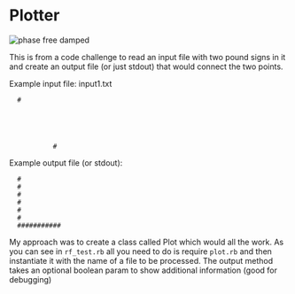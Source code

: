 # Plotter
<img src='http://s18.postimg.org/p4a39wzh5/phase_free_damped.png' border='0' alt="phase free damped" style="max-height: 300px"/>

This is from a code challenge to read an input file with two pound signs in it and create an output file (or just stdout) that would connect the two points.

Example input file: input1.txt
```
  #





           #
```
Example output file (or stdout):
```
  #
  #
  #
  #
  #
  #
  ###########

```
My approach was to create a class called Plot which would all the work. As you can see in `rf_test.rb` all you need to do is require `plot.rb` and then instantiate it with the name of a file to be processed. The output method takes an optional boolean param to show additional information (good for debugging)

